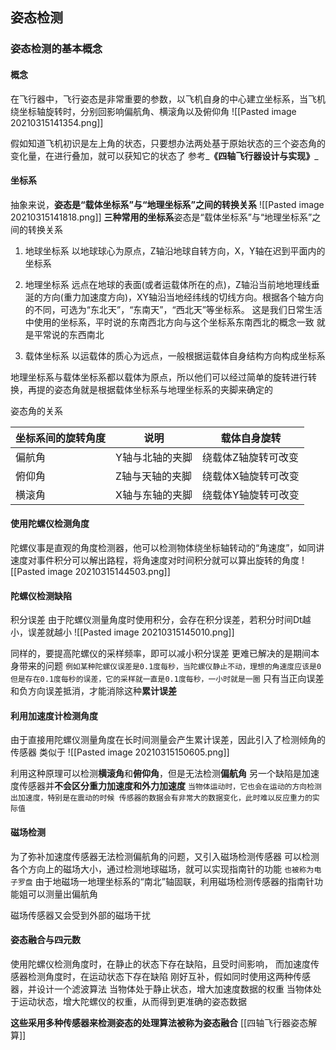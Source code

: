 ## 姿态检测
### 姿态检测的基本概念
#### 概念
在飞行器中，飞行姿态是非常重要的参数，以飞机自身的中心建立坐标系，当飞机绕坐标轴旋转时，分别回影响偏航角、横滚角以及俯仰角
![[Pasted image 20210315141354.png]]

假如知道飞机初识是左上角的状态，只要想办法两处基于原始状态的三个姿态角的变化量，在进行叠加，就可以获知它的状态了
参考_**《四轴飞行器设计与实现》**_

#### 坐标系
抽象来说，**姿态是“载体坐标系”与“地理坐标系”之间的转换关系**
![[Pasted image 20210315141818.png]]
**三种常用的坐标系**姿态是“载体坐标系”与“地理坐标系”之间的转换关系
1. 地球坐标系
	以地球球心为原点，Z轴沿地球自转方向，X，Y轴在迟到平面内的坐标系
	
2. 地理坐标系
	远点在地球的表面(或者运载体所在的点)，Z轴沿当前地地理线垂涎的方向(重力加速度方向)，XY轴沿当地经纬线的切线方向。根据各个轴方向的不同，可选为“东北天”，“东南天”，“西北天”等坐标系。
	这是我们日常生活中使用的坐标系，平时说的东南西北方向与这个坐标系东南西北的概念一致
	就是平常说的东西南北
	
3. 载体坐标系
	以运载体的质心为远点，一般根据运载体自身结构方向构成坐标系
	
	
地理坐标系与载体坐标系都以载体为原点，所以他们可以经过简单的旋转进行转换，再提的姿态角就是根据载体坐标系与地理坐标系的夹脚来确定的

姿态角的关系

|坐标系间的旋转角度|说明|载体自身旋转|
|----|----|----|
|偏航角|Y轴与北轴的夹脚|绕载体Z轴旋转可改变|
|俯仰角|Z轴与天轴的夹脚|绕载体X轴旋转可改变|
|横滚角|X轴与东轴的夹脚|绕载体Y轴旋转可改变|

#### 使用陀螺仪检测角度
陀螺仪事是直观的角度检测器，他可以检测物体绕坐标轴转动的“角速度”，如同讲速度对事件积分可以解出路程，将角速度对时间积分就可以算出旋转的角度
![[Pasted image 20210315144503.png]]

#### 陀螺仪检测缺陷
积分误差
由于陀螺仪测量角度时使用积分，会存在积分误差，若积分时间Dt越小，误差就越小
![[Pasted image 20210315145010.png]]

同样的，要提高陀螺仪的采样频率，即可以减小积分误差
更难已解决的是期间本身带来的问题
`例如某种陀螺仪误差是0.1度每秒，当陀螺仪静止不动，理想的角速度应该是0`
`但是存在0.1度每秒的误差，它的采样就一直是0.1度每秒，一小时就是一圈`
只有当正向误差和负方向误差抵消，才能消除这种**累计误差**

#### 利用加速度计检测角度
由于直接用陀螺仪测量角度在长时间测量会产生累计误差，因此引入了检测倾角的传感器
类似于
![[Pasted image 20210315150605.png]]

利用这种原理可以检测**横滚角**和**俯仰角**，但是无法检测**偏航角**
另一个缺陷是加速度传感器并**不会区分重力加速度和外力加速度**
`当物体运动时，它也会在运动的方向检测出加速度，特别是在震动的时候
传感器的数据会有非常大的数据变化，此时难以反应重力的实际值`

#### 磁场检测
为了弥补加速度传感器无法检测偏航角的问题，又引入磁场检测传感器
可以检测各个方向上的磁场大小，通过检测地球磁场，就可以实现指南针的功能
`也被称为电子罗盘`
由于地磁场一地理坐标系的“南北”轴固联，利用磁场检测传感器的指南针功能姐可以测量出偏航角

磁场传感器又会受到外部的磁场干扰

#### 姿态融合与四元数
使用陀螺仪检测角度时，在静止的状态下存在缺陷，且受时间影响，
而加速度传感器检测角度时，在运动状态下存在缺陷
刚好互补，假如同时使用这两种传感器，并设计一个滤波算法
当物体处于静止状态，增大加速度数据的权重
当物体处于运动状态，增大陀螺仪的权重，从而得到更准确的姿态数据

**这些采用多种传感器来检测姿态的处理算法被称为姿态融合**
[[四轴飞行器姿态解算]]